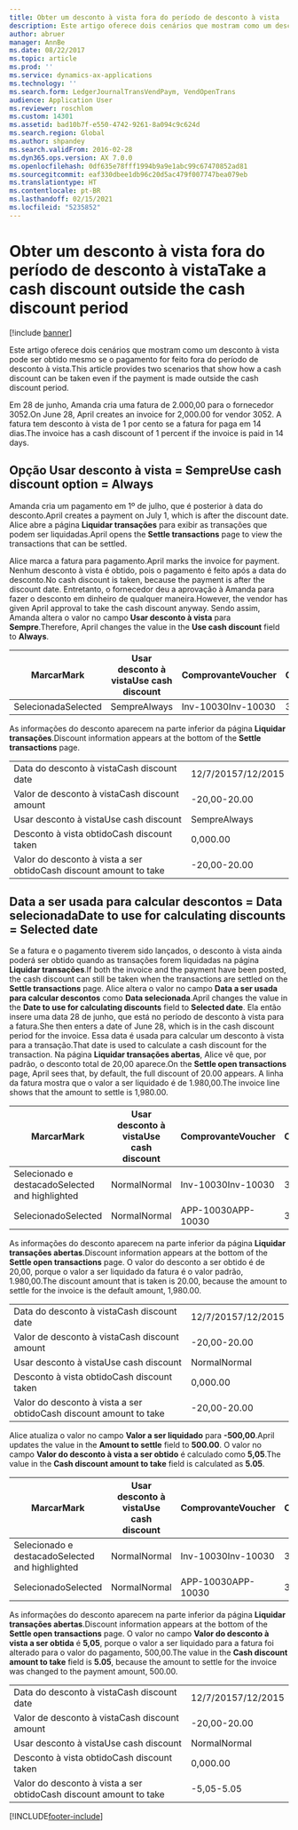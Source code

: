 ```yaml
---
title: Obter um desconto à vista fora do período de desconto à vista
description: Este artigo oferece dois cenários que mostram como um desconto à vista pode ser obtido mesmo se o pagamento for feito fora do período de desconto à vista.
author: abruer
manager: AnnBe
ms.date: 08/22/2017
ms.topic: article
ms.prod: ''
ms.service: dynamics-ax-applications
ms.technology: ''
ms.search.form: LedgerJournalTransVendPaym, VendOpenTrans
audience: Application User
ms.reviewer: roschlom
ms.custom: 14301
ms.assetid: bad10b7f-e550-4742-9261-8a094c9c624d
ms.search.region: Global
ms.author: shpandey
ms.search.validFrom: 2016-02-28
ms.dyn365.ops.version: AX 7.0.0
ms.openlocfilehash: 0df635e78fff1994b9a9e1abc99c67470852ad81
ms.sourcegitcommit: eaf330dbee1db96c20d5ac479f007747bea079eb
ms.translationtype: HT
ms.contentlocale: pt-BR
ms.lasthandoff: 02/15/2021
ms.locfileid: "5235852"
---
```

# <a name="take-a-cash-discount-outside-the-cash-discount-period"></a><span data-ttu-id="f66ed-103">Obter um desconto à vista fora do período de desconto à vista</span><span class="sxs-lookup"><span data-stu-id="f66ed-103">Take a cash discount outside the cash discount period</span></span>

[!include [banner](../includes/banner.md)]

<span data-ttu-id="f66ed-104">Este artigo oferece dois cenários que mostram como um desconto à vista pode ser obtido mesmo se o pagamento for feito fora do período de desconto à vista.</span><span class="sxs-lookup"><span data-stu-id="f66ed-104">This article provides two scenarios that show how a cash discount can be taken even if the payment is made outside the cash discount period.</span></span>

<span data-ttu-id="f66ed-105">Em 28 de junho, Amanda cria uma fatura de 2.000,00 para o fornecedor 3052.</span><span class="sxs-lookup"><span data-stu-id="f66ed-105">On June 28, April creates an invoice for 2,000.00 for vendor 3052.</span></span> <span data-ttu-id="f66ed-106">A fatura tem desconto à vista de 1 por cento se a fatura for paga em 14 dias.</span><span class="sxs-lookup"><span data-stu-id="f66ed-106">The invoice has a cash discount of 1 percent if the invoice is paid in 14 days.</span></span>

## <a name="use-cash-discount-option--always"></a><span data-ttu-id="f66ed-107">Opção Usar desconto à vista = Sempre</span><span class="sxs-lookup"><span data-stu-id="f66ed-107">Use cash discount option = Always</span></span>
<span data-ttu-id="f66ed-108">Amanda cria um pagamento em 1º de julho, que é posterior à data do desconto.</span><span class="sxs-lookup"><span data-stu-id="f66ed-108">April creates a payment on July 1, which is after the discount date.</span></span> <span data-ttu-id="f66ed-109">Alice abre a página **Liquidar transações** para exibir as transações que podem ser liquidadas.</span><span class="sxs-lookup"><span data-stu-id="f66ed-109">April opens the **Settle transactions** page to view the transactions that can be settled.</span></span> 

<span data-ttu-id="f66ed-110">Alice marca a fatura para pagamento.</span><span class="sxs-lookup"><span data-stu-id="f66ed-110">April marks the invoice for payment.</span></span> <span data-ttu-id="f66ed-111">Nenhum desconto à vista é obtido, pois o pagamento é feito após a data do desconto.</span><span class="sxs-lookup"><span data-stu-id="f66ed-111">No cash discount is taken, because the payment is after the discount date.</span></span> <span data-ttu-id="f66ed-112">Entretanto, o fornecedor deu a aprovação à Amanda para fazer o desconto em dinheiro de qualquer maneira.</span><span class="sxs-lookup"><span data-stu-id="f66ed-112">However, the vendor has given April approval to take the cash discount anyway.</span></span> <span data-ttu-id="f66ed-113">Sendo assim, Amanda altera o valor no campo **Usar desconto à vista** para **Sempre**.</span><span class="sxs-lookup"><span data-stu-id="f66ed-113">Therefore, April changes the value in the **Use cash discount** field to **Always**.</span></span>

| <span data-ttu-id="f66ed-114">Marcar</span><span class="sxs-lookup"><span data-stu-id="f66ed-114">Mark</span></span>     | <span data-ttu-id="f66ed-115">Usar desconto à vista</span><span class="sxs-lookup"><span data-stu-id="f66ed-115">Use cash discount</span></span> | <span data-ttu-id="f66ed-116">Comprovante</span><span class="sxs-lookup"><span data-stu-id="f66ed-116">Voucher</span></span>   | <span data-ttu-id="f66ed-117">Conta</span><span class="sxs-lookup"><span data-stu-id="f66ed-117">Account</span></span> | <span data-ttu-id="f66ed-118">Data do desconto à vista</span><span class="sxs-lookup"><span data-stu-id="f66ed-118">Cash discount date</span></span> | <span data-ttu-id="f66ed-119">Data de conclusão</span><span class="sxs-lookup"><span data-stu-id="f66ed-119">Due date</span></span>  | <span data-ttu-id="f66ed-120">Fatura</span><span class="sxs-lookup"><span data-stu-id="f66ed-120">Invoice</span></span> | <span data-ttu-id="f66ed-121">Valor na moeda da transação</span><span class="sxs-lookup"><span data-stu-id="f66ed-121">Amount in transaction currency</span></span> | <span data-ttu-id="f66ed-122">Moeda</span><span class="sxs-lookup"><span data-stu-id="f66ed-122">Currency</span></span> | <span data-ttu-id="f66ed-123">Valor para liquidar</span><span class="sxs-lookup"><span data-stu-id="f66ed-123">Amount to settle</span></span> |
|----------|-------------------|-----------|---------|--------------------|-----------|---------|--------------------------------|----------|------------------|
| <span data-ttu-id="f66ed-124">Selecionada</span><span class="sxs-lookup"><span data-stu-id="f66ed-124">Selected</span></span> | <span data-ttu-id="f66ed-125">Sempre</span><span class="sxs-lookup"><span data-stu-id="f66ed-125">Always</span></span>            | <span data-ttu-id="f66ed-126">Inv-10030</span><span class="sxs-lookup"><span data-stu-id="f66ed-126">Inv-10030</span></span> | <span data-ttu-id="f66ed-127">3052</span><span class="sxs-lookup"><span data-stu-id="f66ed-127">3052</span></span>    | <span data-ttu-id="f66ed-128">28/6/2015</span><span class="sxs-lookup"><span data-stu-id="f66ed-128">6/28/2015</span></span>          | <span data-ttu-id="f66ed-129">12/7/2015</span><span class="sxs-lookup"><span data-stu-id="f66ed-129">7/12/2015</span></span> | <span data-ttu-id="f66ed-130">10030</span><span class="sxs-lookup"><span data-stu-id="f66ed-130">10030</span></span>   | <span data-ttu-id="f66ed-131">-2.000,00</span><span class="sxs-lookup"><span data-stu-id="f66ed-131">-2,000.00</span></span>                      | <span data-ttu-id="f66ed-132">USD</span><span class="sxs-lookup"><span data-stu-id="f66ed-132">USD</span></span>      | <span data-ttu-id="f66ed-133">-1.980,00</span><span class="sxs-lookup"><span data-stu-id="f66ed-133">-1,980.00</span></span>        |

<span data-ttu-id="f66ed-134">As informações do desconto aparecem na parte inferior da página **Liquidar transações**.</span><span class="sxs-lookup"><span data-stu-id="f66ed-134">Discount information appears at the bottom of the **Settle transactions** page.</span></span>

|                              |           |
|------------------------------|-----------|
| <span data-ttu-id="f66ed-135">Data do desconto à vista</span><span class="sxs-lookup"><span data-stu-id="f66ed-135">Cash discount date</span></span>           | <span data-ttu-id="f66ed-136">12/7/2015</span><span class="sxs-lookup"><span data-stu-id="f66ed-136">7/12/2015</span></span> |
| <span data-ttu-id="f66ed-137">Valor de desconto à vista</span><span class="sxs-lookup"><span data-stu-id="f66ed-137">Cash discount amount</span></span>         | <span data-ttu-id="f66ed-138">-20,00</span><span class="sxs-lookup"><span data-stu-id="f66ed-138">-20.00</span></span>    |
| <span data-ttu-id="f66ed-139">Usar desconto à vista</span><span class="sxs-lookup"><span data-stu-id="f66ed-139">Use cash discount</span></span>            | <span data-ttu-id="f66ed-140">Sempre</span><span class="sxs-lookup"><span data-stu-id="f66ed-140">Always</span></span>    |
| <span data-ttu-id="f66ed-141">Desconto à vista obtido</span><span class="sxs-lookup"><span data-stu-id="f66ed-141">Cash discount taken</span></span>          | <span data-ttu-id="f66ed-142">0,00</span><span class="sxs-lookup"><span data-stu-id="f66ed-142">0.00</span></span>      |
| <span data-ttu-id="f66ed-143">Valor do desconto à vista a ser obtido</span><span class="sxs-lookup"><span data-stu-id="f66ed-143">Cash discount amount to take</span></span> | <span data-ttu-id="f66ed-144">-20,00</span><span class="sxs-lookup"><span data-stu-id="f66ed-144">-20.00</span></span>    |

## <a name="date-to-use-for-calculating-discounts--selected-date"></a><span data-ttu-id="f66ed-145">Data a ser usada para calcular descontos = Data selecionada</span><span class="sxs-lookup"><span data-stu-id="f66ed-145">Date to use for calculating discounts = Selected date</span></span>
<span data-ttu-id="f66ed-146">Se a fatura e o pagamento tiverem sido lançados, o desconto à vista ainda poderá ser obtido quando as transações forem liquidadas na página **Liquidar transações**.</span><span class="sxs-lookup"><span data-stu-id="f66ed-146">If both the invoice and the payment have been posted, the cash discount can still be taken when the transactions are settled on the **Settle transactions** page.</span></span> <span data-ttu-id="f66ed-147">Alice altera o valor no campo **Data a ser usada para calcular descontos** como **Data selecionada**.</span><span class="sxs-lookup"><span data-stu-id="f66ed-147">April changes the value in the **Date to use for calculating discounts** field to **Selected date**.</span></span> <span data-ttu-id="f66ed-148">Ela então insere uma data 28 de junho, que está no período de desconto à vista para a fatura.</span><span class="sxs-lookup"><span data-stu-id="f66ed-148">She then enters a date of June 28, which is in the cash discount period for the invoice.</span></span> <span data-ttu-id="f66ed-149">Essa data é usada para calcular um desconto à vista para a transação.</span><span class="sxs-lookup"><span data-stu-id="f66ed-149">That date is used to calculate a cash discount for the transaction.</span></span> <span data-ttu-id="f66ed-150">Na página **Liquidar transações abertas**, Alice vê que, por padrão, o desconto total de 20,00 aparece.</span><span class="sxs-lookup"><span data-stu-id="f66ed-150">On the **Settle open transactions** page, April sees that, by default, the full discount of 20.00 appears.</span></span> <span data-ttu-id="f66ed-151">A linha da fatura mostra que o valor a ser liquidado é de 1.980,00.</span><span class="sxs-lookup"><span data-stu-id="f66ed-151">The invoice line shows that the amount to settle is 1,980.00.</span></span>

| <span data-ttu-id="f66ed-152">Marcar</span><span class="sxs-lookup"><span data-stu-id="f66ed-152">Mark</span></span>                     | <span data-ttu-id="f66ed-153">Usar desconto à vista</span><span class="sxs-lookup"><span data-stu-id="f66ed-153">Use cash discount</span></span> | <span data-ttu-id="f66ed-154">Comprovante</span><span class="sxs-lookup"><span data-stu-id="f66ed-154">Voucher</span></span>   | <span data-ttu-id="f66ed-155">Conta</span><span class="sxs-lookup"><span data-stu-id="f66ed-155">Account</span></span> | <span data-ttu-id="f66ed-156">Data do desconto à vista</span><span class="sxs-lookup"><span data-stu-id="f66ed-156">Cash discount date</span></span> | <span data-ttu-id="f66ed-157">Data de conclusão</span><span class="sxs-lookup"><span data-stu-id="f66ed-157">Due date</span></span>  | <span data-ttu-id="f66ed-158">Fatura</span><span class="sxs-lookup"><span data-stu-id="f66ed-158">Invoice</span></span> | <span data-ttu-id="f66ed-159">Valor na moeda da transação</span><span class="sxs-lookup"><span data-stu-id="f66ed-159">Amount in transaction currency</span></span> | <span data-ttu-id="f66ed-160">Moeda</span><span class="sxs-lookup"><span data-stu-id="f66ed-160">Currency</span></span> | <span data-ttu-id="f66ed-161">Valor para liquidar</span><span class="sxs-lookup"><span data-stu-id="f66ed-161">Amount to settle</span></span> |
|--------------------------|-------------------|-----------|---------|--------------------|-----------|---------|--------------------------------|----------|------------------|
| <span data-ttu-id="f66ed-162">Selecionado e destacado</span><span class="sxs-lookup"><span data-stu-id="f66ed-162">Selected and highlighted</span></span> | <span data-ttu-id="f66ed-163">Normal</span><span class="sxs-lookup"><span data-stu-id="f66ed-163">Normal</span></span>            | <span data-ttu-id="f66ed-164">Inv-10030</span><span class="sxs-lookup"><span data-stu-id="f66ed-164">Inv-10030</span></span> | <span data-ttu-id="f66ed-165">3052</span><span class="sxs-lookup"><span data-stu-id="f66ed-165">3052</span></span>    | <span data-ttu-id="f66ed-166">28/6/2015</span><span class="sxs-lookup"><span data-stu-id="f66ed-166">6/28/2015</span></span>          | <span data-ttu-id="f66ed-167">12/7/2015</span><span class="sxs-lookup"><span data-stu-id="f66ed-167">7/12/2015</span></span> | <span data-ttu-id="f66ed-168">10030</span><span class="sxs-lookup"><span data-stu-id="f66ed-168">10030</span></span>   | <span data-ttu-id="f66ed-169">-2.000,00</span><span class="sxs-lookup"><span data-stu-id="f66ed-169">-2,000.00</span></span>                      | <span data-ttu-id="f66ed-170">USD</span><span class="sxs-lookup"><span data-stu-id="f66ed-170">USD</span></span>      | <span data-ttu-id="f66ed-171">-1.980,00</span><span class="sxs-lookup"><span data-stu-id="f66ed-171">-1,980.00</span></span>        |
| <span data-ttu-id="f66ed-172">Selecionado</span><span class="sxs-lookup"><span data-stu-id="f66ed-172">Selected</span></span>                 | <span data-ttu-id="f66ed-173">Normal</span><span class="sxs-lookup"><span data-stu-id="f66ed-173">Normal</span></span>            | <span data-ttu-id="f66ed-174">APP-10030</span><span class="sxs-lookup"><span data-stu-id="f66ed-174">APP-10030</span></span> | <span data-ttu-id="f66ed-175">3052</span><span class="sxs-lookup"><span data-stu-id="f66ed-175">3052</span></span>    | <span data-ttu-id="f66ed-176">15/7/2015</span><span class="sxs-lookup"><span data-stu-id="f66ed-176">7/15/2015</span></span>          | <span data-ttu-id="f66ed-177">15/7/2015</span><span class="sxs-lookup"><span data-stu-id="f66ed-177">7/15/2015</span></span> |         | <span data-ttu-id="f66ed-178">500,00</span><span class="sxs-lookup"><span data-stu-id="f66ed-178">500.00</span></span>                         | <span data-ttu-id="f66ed-179">USD</span><span class="sxs-lookup"><span data-stu-id="f66ed-179">USD</span></span>      | <span data-ttu-id="f66ed-180">500,00</span><span class="sxs-lookup"><span data-stu-id="f66ed-180">500.00</span></span>           |

<span data-ttu-id="f66ed-181">As informações do desconto aparecem na parte inferior da página **Liquidar transações abertas**.</span><span class="sxs-lookup"><span data-stu-id="f66ed-181">Discount information appears at the bottom of the **Settle open transactions** page.</span></span> <span data-ttu-id="f66ed-182">O valor do desconto a ser obtido é de 20,00, porque o valor a ser liquidado da fatura é o valor padrão, 1.980,00.</span><span class="sxs-lookup"><span data-stu-id="f66ed-182">The discount amount that is taken is 20.00, because the amount to settle for the invoice is the default amount, 1,980.00.</span></span>

|                              |           |
|------------------------------|-----------|
| <span data-ttu-id="f66ed-183">Data do desconto à vista</span><span class="sxs-lookup"><span data-stu-id="f66ed-183">Cash discount date</span></span>           | <span data-ttu-id="f66ed-184">12/7/2015</span><span class="sxs-lookup"><span data-stu-id="f66ed-184">7/12/2015</span></span> |
| <span data-ttu-id="f66ed-185">Valor de desconto à vista</span><span class="sxs-lookup"><span data-stu-id="f66ed-185">Cash discount amount</span></span>         | <span data-ttu-id="f66ed-186">-20,00</span><span class="sxs-lookup"><span data-stu-id="f66ed-186">-20.00</span></span>    |
| <span data-ttu-id="f66ed-187">Usar desconto à vista</span><span class="sxs-lookup"><span data-stu-id="f66ed-187">Use cash discount</span></span>            | <span data-ttu-id="f66ed-188">Normal</span><span class="sxs-lookup"><span data-stu-id="f66ed-188">Normal</span></span>    |
| <span data-ttu-id="f66ed-189">Desconto à vista obtido</span><span class="sxs-lookup"><span data-stu-id="f66ed-189">Cash discount taken</span></span>          | <span data-ttu-id="f66ed-190">0,00</span><span class="sxs-lookup"><span data-stu-id="f66ed-190">0.00</span></span>      |
| <span data-ttu-id="f66ed-191">Valor do desconto à vista a ser obtido</span><span class="sxs-lookup"><span data-stu-id="f66ed-191">Cash discount amount to take</span></span> | <span data-ttu-id="f66ed-192">-20,00</span><span class="sxs-lookup"><span data-stu-id="f66ed-192">-20.00</span></span>    |

<span data-ttu-id="f66ed-193">Alice atualiza o valor no campo **Valor a ser liquidado** para **-500,00**.</span><span class="sxs-lookup"><span data-stu-id="f66ed-193">April updates the value in the **Amount to settle** field to **500.00**.</span></span> <span data-ttu-id="f66ed-194">O valor no campo **Valor do desconto à vista a ser obtido** é calculado como **5,05**.</span><span class="sxs-lookup"><span data-stu-id="f66ed-194">The value in the **Cash discount amount to take** field is calculated as **5.05**.</span></span>

| <span data-ttu-id="f66ed-195">Marcar</span><span class="sxs-lookup"><span data-stu-id="f66ed-195">Mark</span></span>                     | <span data-ttu-id="f66ed-196">Usar desconto à vista</span><span class="sxs-lookup"><span data-stu-id="f66ed-196">Use cash discount</span></span> | <span data-ttu-id="f66ed-197">Comprovante</span><span class="sxs-lookup"><span data-stu-id="f66ed-197">Voucher</span></span>   | <span data-ttu-id="f66ed-198">Conta</span><span class="sxs-lookup"><span data-stu-id="f66ed-198">Account</span></span> | <span data-ttu-id="f66ed-199">Data</span><span class="sxs-lookup"><span data-stu-id="f66ed-199">Date</span></span>      | <span data-ttu-id="f66ed-200">Data de conclusão</span><span class="sxs-lookup"><span data-stu-id="f66ed-200">Due date</span></span>  | <span data-ttu-id="f66ed-201">Fatura</span><span class="sxs-lookup"><span data-stu-id="f66ed-201">Invoice</span></span> | <span data-ttu-id="f66ed-202">Valor na moeda da transação</span><span class="sxs-lookup"><span data-stu-id="f66ed-202">Amount in transaction currency</span></span> | <span data-ttu-id="f66ed-203">Moeda</span><span class="sxs-lookup"><span data-stu-id="f66ed-203">Currency</span></span> | <span data-ttu-id="f66ed-204">Valor para liquidar</span><span class="sxs-lookup"><span data-stu-id="f66ed-204">Amount to settle</span></span> |
|--------------------------|-------------------|-----------|---------|-----------|-----------|---------|--------------------------------|----------|------------------|
| <span data-ttu-id="f66ed-205">Selecionado e destacado</span><span class="sxs-lookup"><span data-stu-id="f66ed-205">Selected and highlighted</span></span> | <span data-ttu-id="f66ed-206">Normal</span><span class="sxs-lookup"><span data-stu-id="f66ed-206">Normal</span></span>            | <span data-ttu-id="f66ed-207">Inv-10030</span><span class="sxs-lookup"><span data-stu-id="f66ed-207">Inv-10030</span></span> | <span data-ttu-id="f66ed-208">3052</span><span class="sxs-lookup"><span data-stu-id="f66ed-208">3052</span></span>    | <span data-ttu-id="f66ed-209">28/6/2015</span><span class="sxs-lookup"><span data-stu-id="f66ed-209">6/28/2015</span></span> | <span data-ttu-id="f66ed-210">12/7/2015</span><span class="sxs-lookup"><span data-stu-id="f66ed-210">7/12/2015</span></span> | <span data-ttu-id="f66ed-211">10030</span><span class="sxs-lookup"><span data-stu-id="f66ed-211">10030</span></span>   | <span data-ttu-id="f66ed-212">2.000,00</span><span class="sxs-lookup"><span data-stu-id="f66ed-212">2,000.00</span></span>                       | <span data-ttu-id="f66ed-213">USD</span><span class="sxs-lookup"><span data-stu-id="f66ed-213">USD</span></span>      | <span data-ttu-id="f66ed-214">-500,00</span><span class="sxs-lookup"><span data-stu-id="f66ed-214">-500.00</span></span>          |
| <span data-ttu-id="f66ed-215">Selecionado</span><span class="sxs-lookup"><span data-stu-id="f66ed-215">Selected</span></span>                 | <span data-ttu-id="f66ed-216">Normal</span><span class="sxs-lookup"><span data-stu-id="f66ed-216">Normal</span></span>            | <span data-ttu-id="f66ed-217">APP-10030</span><span class="sxs-lookup"><span data-stu-id="f66ed-217">APP-10030</span></span> | <span data-ttu-id="f66ed-218">3052</span><span class="sxs-lookup"><span data-stu-id="f66ed-218">3052</span></span>    | <span data-ttu-id="f66ed-219">15/7/2015</span><span class="sxs-lookup"><span data-stu-id="f66ed-219">7/15/2015</span></span> | <span data-ttu-id="f66ed-220">15/7/2015</span><span class="sxs-lookup"><span data-stu-id="f66ed-220">7/15/2015</span></span> |         | <span data-ttu-id="f66ed-221">500,00</span><span class="sxs-lookup"><span data-stu-id="f66ed-221">500.00</span></span>                         | <span data-ttu-id="f66ed-222">USD</span><span class="sxs-lookup"><span data-stu-id="f66ed-222">USD</span></span>      | <span data-ttu-id="f66ed-223">500,00</span><span class="sxs-lookup"><span data-stu-id="f66ed-223">500.00</span></span>           |

<span data-ttu-id="f66ed-224">As informações do desconto aparecem na parte inferior da página **Liquidar transações abertas**.</span><span class="sxs-lookup"><span data-stu-id="f66ed-224">Discount information appears at the bottom of the **Settle open transactions** page.</span></span> <span data-ttu-id="f66ed-225">O valor no campo **Valor do desconto à vista a ser obtida** é **5,05**, porque o valor a ser liquidado para a fatura foi alterado para o valor do pagamento, 500,00.</span><span class="sxs-lookup"><span data-stu-id="f66ed-225">The value in the **Cash discount amount to take** field is **5.05**, because the amount to settle for the invoice was changed to the payment amount, 500.00.</span></span>

|                              |           |
|------------------------------|-----------|
| <span data-ttu-id="f66ed-226">Data do desconto à vista</span><span class="sxs-lookup"><span data-stu-id="f66ed-226">Cash discount date</span></span>           | <span data-ttu-id="f66ed-227">12/7/2015</span><span class="sxs-lookup"><span data-stu-id="f66ed-227">7/12/2015</span></span> |
| <span data-ttu-id="f66ed-228">Valor de desconto à vista</span><span class="sxs-lookup"><span data-stu-id="f66ed-228">Cash discount amount</span></span>         | <span data-ttu-id="f66ed-229">-20,00</span><span class="sxs-lookup"><span data-stu-id="f66ed-229">-20.00</span></span>    |
| <span data-ttu-id="f66ed-230">Usar desconto à vista</span><span class="sxs-lookup"><span data-stu-id="f66ed-230">Use cash discount</span></span>            | <span data-ttu-id="f66ed-231">Normal</span><span class="sxs-lookup"><span data-stu-id="f66ed-231">Normal</span></span>    |
| <span data-ttu-id="f66ed-232">Desconto à vista obtido</span><span class="sxs-lookup"><span data-stu-id="f66ed-232">Cash discount taken</span></span>          | <span data-ttu-id="f66ed-233">0,00</span><span class="sxs-lookup"><span data-stu-id="f66ed-233">0.00</span></span>      |
| <span data-ttu-id="f66ed-234">Valor do desconto à vista a ser obtido</span><span class="sxs-lookup"><span data-stu-id="f66ed-234">Cash discount amount to take</span></span> | <span data-ttu-id="f66ed-235">-5,05</span><span class="sxs-lookup"><span data-stu-id="f66ed-235">-5.05</span></span>     |







[!INCLUDE[footer-include](../../includes/footer-banner.md)]
